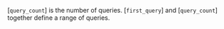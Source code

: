 [`query_count`] is the number of queries.
[`first_query`] and [`query_count`] together define a range of
queries.